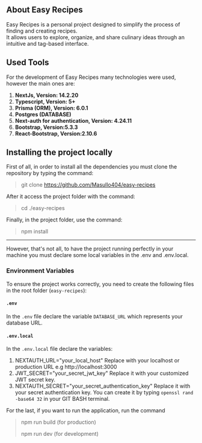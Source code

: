 ## About Easy Recipes
<p>Easy Recipes is a personal project designed to simplify the process of finding and creating recipes. <br>
It allows users to explore, organize, and share culinary ideas through an intuitive and tag-based interface.</p>

## Used Tools
<p>For the development of Easy Recipes many technologies were used, however the main ones are:</p>

1. **NextJs, Version: 14.2.20**
2. **Typescript, Version: 5+**
3. **Prisma (ORM), Version: 6.0.1**
4. **Postgres (DATABASE)**
5. **Next-auth for authentication, Version: 4.24.11**
6. **Bootstrap, Version:5.3.3**
7. **React-Bootstrap, Version:2.10.6**



## Installing the project locally
First of all, in order to install all the dependencies you must clone the repository by typing the command:

> git clone https://github.com/Masullo404/easy-recipes

After it access the project folder with the command:

> cd ./easy-recipes

Finally, in the project folder, use the command:

>npm install
<hr>
However, that's not all, to have the project running perfectly in your machine you must declare 
some local variables in the .env and .env.local.

### Environment Variables

To ensure the project works correctly, you need to create the following files in the root folder (`easy-recipes`):

#### **`.env`**
In the `.env` file declare the variable `DATABASE_URL` which represents your database URL.

#### **`.env.local`**
In the `.env.local` file declare the variables:
1. NEXTAUTH_URL="your_local_host" Replace with your localhost or production URL e.g http://localhost:3000
2. JWT_SECRET="your_secret_jwt_key" Replace it with your customized JWT secret key.
3. NEXTAUTH_SECRET="your_secret_authentication_key" Replace it with your secret authentication key. You can create it by typing `openssl rand -base64 32` in your GIT BASH terminal.

For the last, if you want to run the application, run the command
> npm run build (for production)
>
> npm run dev (for development)

